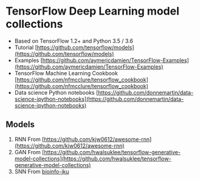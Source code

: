 # TensorFlow Deep Learning model collections

* Based on TensorFlow 1.2+ and Python 3.5 / 3.6
* Tutorial [https://github.com/tensorflow/models](https://github.com/tensorflow/models)
* Examples [https://github.com/aymericdamien/TensorFlow-Examples](https://github.com/aymericdamien/TensorFlow-Examples)
* TensorFlow Machine Learning Cookbook [https://github.com/nfmcclure/tensorflow_cookbook](https://github.com/nfmcclure/tensorflow_cookbook)
* Data science Python notebooks [https://github.com/donnemartin/data-science-ipython-notebooks](https://github.com/donnemartin/data-science-ipython-notebooks)

## Models

1. RNN From [https://github.com/kjw0612/awesome-rnn](https://github.com/kjw0612/awesome-rnn)
2. GAN From [https://github.com/hwalsuklee/tensorflow-generative-model-collections](https://github.com/hwalsuklee/tensorflow-generative-model-collections)
3. SNN From [bioinfo-jku](https://github.com/bioinf-jku/SNNs/blob/master/README.md)
